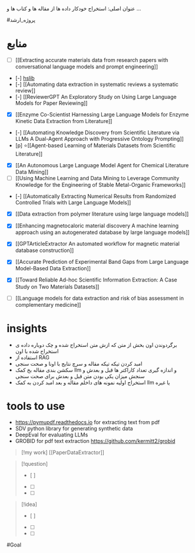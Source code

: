  عنوان اصلی:
استخراج خودکار داده ها از مقاله ها و کتاب ها و ... 


#پروژه_ارشد


# منابع
- [ ]  [[Extracting accurate materials data from research papers with conversational language models and prompt engineering]]
- [-]  [hslib](https://hslib.jabsom.hawaii.edu/systematicreview/dataextraction)
- [-]  [[Automating data extraction in systematic reviews a systematic review]]
- [-]  [[ReviewerGPT An Exploratory Study on Using Large Language Models for Paper Reviewing]]
- [x] [[Enzyme Co-Scientist Harnessing Large Language Models for Enzyme Kinetic Data Extraction from Literature]]
- [-] [[Automating Knowledge Discovery from Scientific Literature via LLMs A Dual-Agent Approach with Progressive Ontology Prompting]]
- [p] ⭐[[Agent-based Learning of Materials Datasets from Scientific Literature]]
- [x]  [[An Autonomous Large Language Model Agent for Chemical Literature Data Mining]]
- [ ] [[Using Machine Learning and Data Mining to Leverage Community Knowledge for the Engineering of Stable Metal-Organic Frameworks]]
- [-] [[Automatically Extracting Numerical Results from Randomized Controlled Trials with Large Language Models]]
- [x] [[Data extraction from polymer literature using large language models]]
- [x] [[Enhancing magnetocaloric material discovery A machine learning approach using an autogenerated database by large language models]]
- [x] [[GPTArticleExtractor An automated workflow for magnetic material database construction]]
- [x] [[Accurate Prediction of Experimental Band Gaps from Large Language Model-Based Data Extraction]]
- [x] [[Toward Reliable Ad-hoc Scientific Information Extraction: A Case Study on Two Materials Datasets]]
- [ ] [[Language models for data extraction and risk of bias assessment in complementary medicine]]













# insights
- برگردوندن اون بخش از متن که ازش متن استخراج شده و چک دوباره داده ی استخراج شده با اون
- استفاده از RAG
- امبد کردن تیکه تیکه مقاله و سرچ نتایج با اونا و صحت سنجی
- سکشن بندی مقاله بخ کمک llm و اندازه گیری تعداد کاراکتر ها قبل و بعدش و سنجش میزان یکی بودن متن قبل و بعدش برای صحت سنجی
- استخراج اولیه نمونه های داخلم مقاله و بعد امبد کردن به کمک llm یا غیره

# tools to use 

- https://pymupdf.readthedocs.io for extracting text from pdf 
- SDV python library for generating synthetic data 
- DeepEval for evaluating LLMs
- GROBID for pdf text extraction https://github.com/kermitt2/grobid



> [!my work] 
> [[PaperDataExtractor]] 






> [!question] 
>- [ ] 
>- [ ]  
>- [ ] 


> [!idea] 
> - [ ] 
>- [ ] 
>- [ ] 

#Goal
